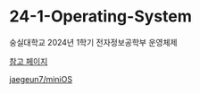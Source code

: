 # 24-1-Operating-System
숭실대학교 2024년 1학기 전자정보공학부 운영체제


[참고 페이지](https://unbroken2650.notion.site/7f67e45c6f5a44adbf85bb594bd1f03e?pvs=4)


[jaegeun7/miniOS](https://github.com/jaegeun7/miniOS)
